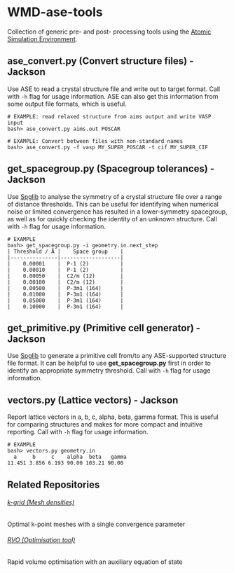 # WMD-ase-tools

Collection of generic pre- and post- processing tools using the [Atomic Simulation Environment](https://wiki.fysik.dtu.dk/ase).

ase_convert.py (Convert structure files) - Jackson
--------------------------------------------------
Use ASE to read a crystal structure file and write out to target format. Call with `-h` flag for usage information. ASE can also get this information from some output file formats, which is useful.

```
# EXAMPLE: read relaxed structure from aims output and write VASP input
bash> ase_convert.py aims.out POSCAR

# EXAMPLE: Convert between files with non-standard names
bash> ase_convert.py -f vasp MY_SUPER_POSCAR -t cif MY_SUPER_CIF
```

get_spacegroup.py (Spacegroup tolerances) - Jackson
---------------------------------------------------
Use [Spglib](http://spg.sourceforge.net) to analyse the symmetry of a crystal structure file over a range of distance thresholds. This can be useful for identifying when numerical noise or limited convergence has resulted in a lower-symmetry spacegroup, as well as for quickly checking the identity of an unknown structure. Call with `-h` flag for usage information.

```
# EXAMPLE
bash> get_spacegroup.py -i geometry.in.next_step
| Threshold / Å |    Space group    |
|---------------|-------------------|
|    0.00001    |  P-1 (2)          |
|    0.00010    |  P-1 (2)          |
|    0.00050    |  C2/m (12)        |
|    0.00100    |  C2/m (12)        |
|    0.00500    |  P-3m1 (164)      |
|    0.01000    |  P-3m1 (164)      |
|    0.05000    |  P-3m1 (164)      |
|    0.10000    |  P-3m1 (164)      |
```

get_primitive.py (Primitive cell generator) - Jackson
-----------------------------------------------------
Use [Spglib](http://spg.sourceforge.net) to generate a primitive cell from/to any ASE-supported structure file format. It can be helpful to use **get_spacegroup.py** first in order to identify an appropriate symmetry threshold. Call with `-h` flag for usage information.

vectors.py (Lattice vectors) - Jackson
--------------------------------------
Report lattice vectors in a, b, c, alpha, beta, gamma format.
This is useful for comparing structures and makes for more compact and intuitive reporting.
Call with `-h` flag for usage information.

```
# EXAMPLE
bash> vectors.py geometry.in
  a     b     c    alpha  beta   gamma
11.451 3.856 6.193 90.00 103.21 90.00
```

Related Repositories 
------
###### [k-grid (Mesh densities)](https://github.com/WMD-Bath/kgrid)
Optimal k-point meshes with a single convergence parameter
###### [RVO (Optimisation tool)](https://github.com/WMD-Bath/rvo)
Rapid volume optimisation with an auxiliary equation of state
